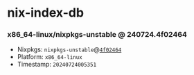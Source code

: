 # nix-index-db
### x86_64-linux/nixpkgs-unstable @ 240724.4f02464
- Nixpkgs: `nixpkgs-unstable`@[`4f02464`](https://github.com/NixOS/nixpkgs/commit/4f02464258baaf54992debfd010a7a3662a25536)
- Platform: `x86_64-linux`
- Timestamp: `20240724005351`

